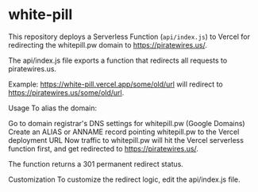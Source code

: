 # white-pill

This repository deploys a Serverless Function (`api/index.js`) to Vercel for redirecting the whitepill.pw domain to https://piratewires.us/.

The api/index.js file exports a function that redirects all requests to piratewires.us.

Example: https://white-pill.vercel.app/some/old/url will redirect to https://piratewires.us/some/old/url.

Usage
To alias the domain:

Go to domain registrar's DNS settings for whitepill.pw (Google Domains)
Create an ALIAS or ANNAME record pointing whitepill.pw to the Vercel deployment URL
Now traffic to whitepill.pw will hit the Vercel serverless function first, and get redirected to https://piratewires.us/.

The function returns a 301 permanent redirect status.

Customization
To customize the redirect logic, edit the api/index.js file.

